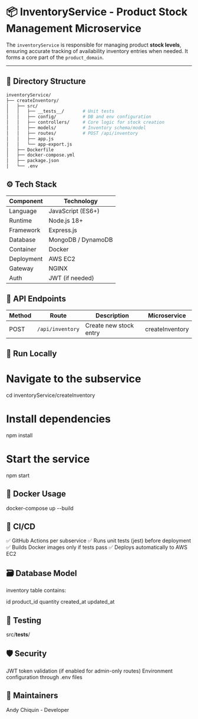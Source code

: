 # 📦 InventoryService - Product Stock Management Microservice

The `inventoryService` is responsible for managing product **stock levels**, ensuring accurate tracking of availability inventory entries when needed. It forms a core part of the `product_domain`.

---

## 🧩 Directory Structure

```bash
inventoryService/
├── createInventory/
│   ├── src/
│   │   ├── __tests__/       # Unit tests
│   │   ├── config/          # DB and env configuration
│   │   ├── controllers/     # Core logic for stock creation
│   │   ├── models/          # Inventory schema/model
│   │   ├── routes/          # POST /api/inventory
│   │   ├── app.js
│   │   └── app-export.js
│   ├── Dockerfile
│   ├── docker-compose.yml
│   ├── package.json
│   └── .env

```
## ⚙️ Tech Stack
| Component  | Technology         |
| ---------- | ------------------ |
| Language   | JavaScript (ES6+)  |
| Runtime    | Node.js 18+        |
| Framework  | Express.js         |
| Database   | MongoDB / DynamoDB |
| Container  | Docker             |
| Deployment | AWS EC2            |
| Gateway    | NGINX              |
| Auth       | JWT (if needed)    |

## 📡 API Endpoints
| Method | Route                | Description            | Microservice    |
| ------ | -------------------- | ---------------------- | --------------- |
| POST   | `/api/inventory`     | Create new stock entry | createInventory |

## 🚀 Run Locally
# Navigate to the subservice
cd inventoryService/createInventory

# Install dependencies
npm install

# Start the service
npm start

## 🐳 Docker Usage
docker-compose up --build

## 🔄 CI/CD
✅ GitHub Actions per subservice
✅ Runs unit tests (jest) before deployment
✅ Builds Docker images only if tests pass
✅ Deploys automatically to AWS EC2

## 🗃️ Database Model
inventory table contains:

id
product_id
quantity
created_at
updated_at

## 🧪 Testing
src/__tests__/

## 🛡️ Security
JWT token validation (if enabled for admin-only routes)
Environment configuration through .env files

## 🧠 Maintainers
Andy Chiquin - Developer 